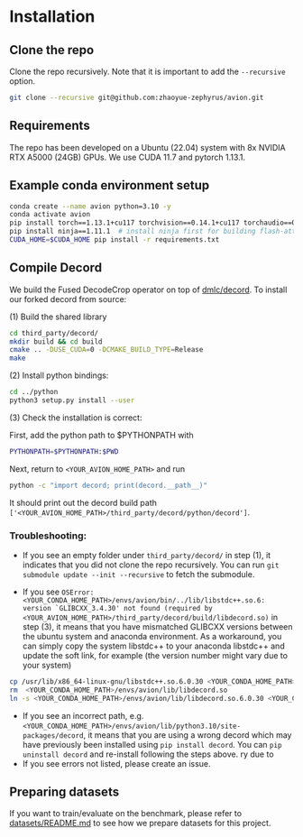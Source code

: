 # Installation

## Clone the repo

Clone the repo recursively. Note that it is important to add the `--recursive` option.
```bash
git clone --recursive git@github.com:zhaoyue-zephyrus/avion.git
```

## Requirements
The repo has been developed on a Ubuntu (22.04) system with 8x NVIDIA RTX A5000 (24GB) GPUs. We use CUDA 11.7 and pytorch 1.13.1.

## Example conda environment setup
```bash
conda create --name avion python=3.10 -y
conda activate avion
pip install torch==1.13.1+cu117 torchvision==0.14.1+cu117 torchaudio==0.13.1 --extra-index-url https://download.pytorch.org/whl/cu117
pip install ninja==1.11.1  # install ninja first for building flash-attention
CUDA_HOME=$CUDA_HOME pip install -r requirements.txt
```

## Compile Decord
We build the Fused DecodeCrop operator on top of [dmlc/decord](https://github.com/dmlc/decord). To install our forked decord from source:

(1) Build the shared library
```bash
cd third_party/decord/
mkdir build && cd build
cmake .. -DUSE_CUDA=0 -DCMAKE_BUILD_TYPE=Release
make
```

(2) Install python bindings:
```bash
cd ../python
python3 setup.py install --user
```

(3) Check the installation is correct:

First, add the python path to $PYTHONPATH with
```bash
PYTHONPATH=$PYTHONPATH:$PWD
```

Next, return to `<YOUR_AVION_HOME_PATH>` and run 
```bash
python -c "import decord; print(decord.__path__)"
```
It should print out the decord build path `['<YOUR_AVION_HOME_PATH>/third_party/decord/python/decord']`.


### Troubleshooting:

* If you see an empty folder under `third_party/decord/` in step (1), it indicates that you did not clone the repo recursively. You can run `git submodule update --init --recursive` to fetch the submodule.

* If you see ```OSError: <YOUR_CONDA_HOME_PATH>/envs/avion/bin/../lib/libstdc++.so.6: version `GLIBCXX_3.4.30' not found (required by <YOUR_AVION_HOME_PATH>/third_party/decord/build/libdecord.so)``` in step (3), it means that you have mismatched GLIBCXX versions between the ubuntu system and anaconda environment. As a workaround, you can simply copy the system libstdc++ to your anaconda libstdc++ and update the soft link, for example (the version number might vary due to your system) 

```bash
cp /usr/lib/x86_64-linux-gnu/libstdc++.so.6.0.30 <YOUR_CONDA_HOME_PATH>/envs/avion/lib/
rm  <YOUR_CONDA_HOME_PATH>/envs/avion/lib/libdecord.so
ln -s <YOUR_CONDA_HOME_PATH>/envs/avion/lib/libdecord.so.6.0.30 <YOUR_CONDA_HOME_PATH>/envs/avion/lib/libdecord.so
```

* If you see an incorrect path, e.g. `<YOUR_CONDA_HOME_PATH>/envs/avion/lib/python3.10/site-packages/decord`, it means that you are using a wrong decord which may have previously been installed using `pip install decord`. You can `pip uninstall decord` and re-install following the steps above.
ry due to 
* If you see errors not listed, please create an issue.



## Preparing datasets
If you want to train/evaluate on the benchmark, please refer to [datasets/README.md](../datasets/README.md) to see how we prepare datasets for this project.
